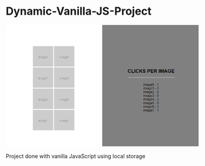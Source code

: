 # Dynamic-Vanilla-JS-Project

![Screenshot](img/readme.png)

Project done with vanilla JavaScript using local storage

